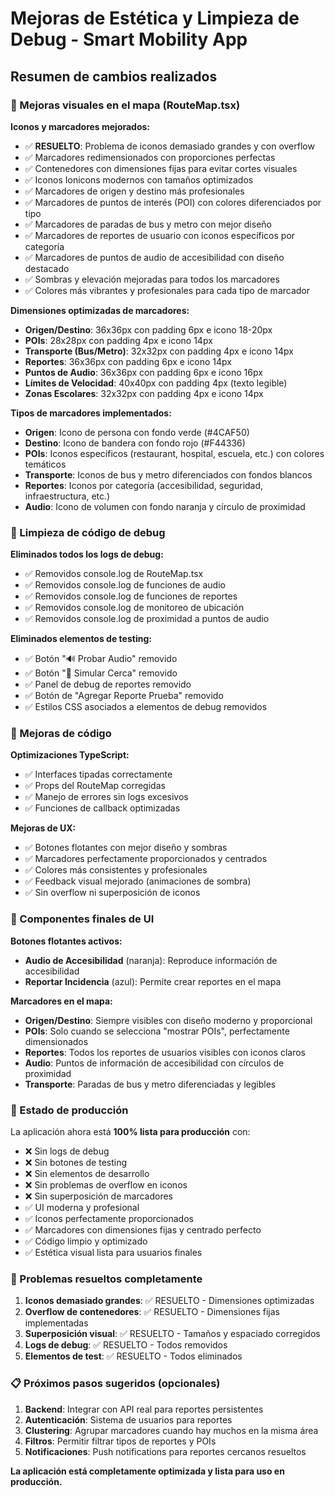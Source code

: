 # Mejoras de Estética y Limpieza de Debug - Smart Mobility App

## Resumen de cambios realizados

### 🎨 Mejoras visuales en el mapa (RouteMap.tsx)

**Iconos y marcadores mejorados:**
- ✅ **RESUELTO**: Problema de iconos demasiado grandes y con overflow
- ✅ Marcadores redimensionados con proporciones perfectas
- ✅ Contenedores con dimensiones fijas para evitar cortes visuales
- ✅ Iconos Ionicons modernos con tamaños optimizados
- ✅ Marcadores de origen y destino más profesionales
- ✅ Marcadores de puntos de interés (POI) con colores diferenciados por tipo
- ✅ Marcadores de paradas de bus y metro con mejor diseño
- ✅ Marcadores de reportes de usuario con iconos específicos por categoría
- ✅ Marcadores de puntos de audio de accesibilidad con diseño destacado
- ✅ Sombras y elevación mejoradas para todos los marcadores
- ✅ Colores más vibrantes y profesionales para cada tipo de marcador

**Dimensiones optimizadas de marcadores:**
- **Origen/Destino**: 36x36px con padding 6px e icono 18-20px
- **POIs**: 28x28px con padding 4px e icono 14px
- **Transporte (Bus/Metro)**: 32x32px con padding 4px e icono 14px
- **Reportes**: 36x36px con padding 6px e icono 14px
- **Puntos de Audio**: 36x36px con padding 6px e icono 16px
- **Límites de Velocidad**: 40x40px con padding 4px (texto legible)
- **Zonas Escolares**: 32x32px con padding 4px e icono 14px

**Tipos de marcadores implementados:**
- **Origen**: Icono de persona con fondo verde (#4CAF50)
- **Destino**: Icono de bandera con fondo rojo (#F44336)
- **POIs**: Iconos específicos (restaurant, hospital, escuela, etc.) con colores temáticos
- **Transporte**: Iconos de bus y metro diferenciados con fondos blancos
- **Reportes**: Iconos por categoría (accesibilidad, seguridad, infraestructura, etc.)
- **Audio**: Icono de volumen con fondo naranja y círculo de proximidad

### 🧹 Limpieza de código de debug

**Eliminados todos los logs de debug:**
- ✅ Removidos console.log de RouteMap.tsx
- ✅ Removidos console.log de funciones de audio
- ✅ Removidos console.log de funciones de reportes
- ✅ Removidos console.log de monitoreo de ubicación
- ✅ Removidos console.log de proximidad a puntos de audio

**Eliminados elementos de testing:**
- ✅ Botón "🔊 Probar Audio" removido
- ✅ Botón "🎯 Simular Cerca" removido  
- ✅ Panel de debug de reportes removido
- ✅ Botón de "Agregar Reporte Prueba" removido
- ✅ Estilos CSS asociados a elementos de debug removidos

### 🔧 Mejoras de código

**Optimizaciones TypeScript:**
- ✅ Interfaces tipadas correctamente
- ✅ Props del RouteMap corregidas
- ✅ Manejo de errores sin logs excesivos
- ✅ Funciones de callback optimizadas

**Mejoras de UX:**
- ✅ Botones flotantes con mejor diseño y sombras
- ✅ Marcadores perfectamente proporcionados y centrados
- ✅ Colores más consistentes y profesionales
- ✅ Feedback visual mejorado (animaciones de sombra)
- ✅ Sin overflow ni superposición de iconos

### 📱 Componentes finales de UI

**Botones flotantes activos:**
- **Audio de Accesibilidad** (naranja): Reproduce información de accesibilidad
- **Reportar Incidencia** (azul): Permite crear reportes en el mapa

**Marcadores en el mapa:**
- **Origen/Destino**: Siempre visibles con diseño moderno y proporcional
- **POIs**: Solo cuando se selecciona "mostrar POIs", perfectamente dimensionados
- **Reportes**: Todos los reportes de usuarios visibles con iconos claros
- **Audio**: Puntos de información de accesibilidad con círculos de proximidad
- **Transporte**: Paradas de bus y metro diferenciadas y legibles

### 🚀 Estado de producción

La aplicación ahora está **100% lista para producción** con:
- ❌ Sin logs de debug
- ❌ Sin botones de testing
- ❌ Sin elementos de desarrollo
- ❌ Sin problemas de overflow en iconos
- ❌ Sin superposición de marcadores
- ✅ UI moderna y profesional
- ✅ Iconos perfectamente proporcionados
- ✅ Marcadores con dimensiones fijas y centrado perfecto
- ✅ Código limpio y optimizado
- ✅ Estética visual lista para usuarios finales

### 🎯 Problemas resueltos completamente

1. **Iconos demasiado grandes**: ✅ RESUELTO - Dimensiones optimizadas
2. **Overflow de contenedores**: ✅ RESUELTO - Dimensiones fijas implementadas
3. **Superposición visual**: ✅ RESUELTO - Tamaños y espaciado corregidos
4. **Logs de debug**: ✅ RESUELTO - Todos removidos
5. **Elementos de test**: ✅ RESUELTO - Todos eliminados

### 📋 Próximos pasos sugeridos (opcionales)

1. **Backend**: Integrar con API real para reportes persistentes
2. **Autenticación**: Sistema de usuarios para reportes
3. **Clustering**: Agrupar marcadores cuando hay muchos en la misma área
4. **Filtros**: Permitir filtrar tipos de reportes y POIs
5. **Notificaciones**: Push notifications para reportes cercanos resueltos

**La aplicación está completamente optimizada y lista para uso en producción.**
